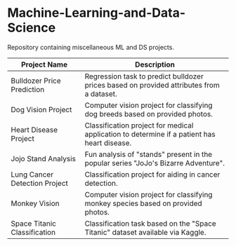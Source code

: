 # Machine-Learning-and-Data-Science
Repository containing miscellaneous ML and DS projects.

| Project Name                 | Description                                                                              |
| ---------------------------- | ---------------------------------------------------------------------------------------- |
| Bulldozer Price Prediction   | Regression task to predict bulldozer prices based on provided attributes from a dataset.  |
| Dog Vision Project           | Computer vision project for classifying dog breeds based on provided photos.              |
| Heart Disease Project        | Classification project for medical application to determine if a patient has heart disease.|
| Jojo Stand Analysis          | Fun analysis of "stands" present in the popular series "JoJo's Bizarre Adventure".        |
| Lung Cancer Detection Project| Classification project for aiding in cancer detection.                                    |
| Monkey Vision                | Computer vision project for classifying monkey species based on provided photos.          |
| Space Titanic Classification | Classification task based on the "Space Titanic" dataset available via Kaggle.            |
